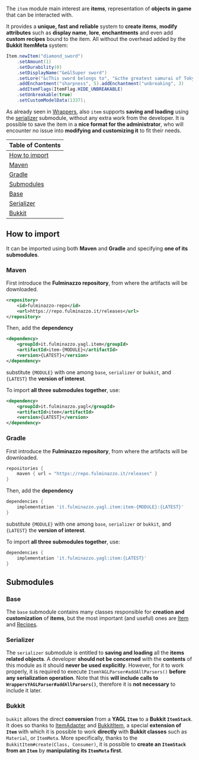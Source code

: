 The `item` module main interest are **items**,
representation of **objects in game** that can be interacted with.

It provides a **unique, fast and reliable** system to **create items**, **modify attributes** such as
**display name**, **lore**, **enchantments** and even add **custom recipes** bound to the item.
All without the overhead added by the **Bukkit ItemMeta** system:
```java
Item.newItem("diamond_sword")
    .setAmount(1)
    .setDurability(0)
    .setDisplayName("&e&lSuper sword")
    .setLore("&cThis sword belongs to", "&cthe greatest samurai of Tokyo")
    .addEnchantment("sharpness", 5).addEnchantment("unbreaking", 3)
    .addItemFlags(ItemFlag.HIDE_UNBREAKABLE)
    .setUnbreakable(true)
    .setCustomModelData(1337);
```

As already seen in [Wrappers](../wrapper), also `item` supports **saving and loading** using the [serializer](#serializer) submodule,
without any extra work from the developer. It is possible to save the item in a **nice format for the administrator**,
who will encounter no issue into **modifying and customizing it** to fit their needs.

| **Table of Contents**           |
|---------------------------------|
| [How to import](#how-to-import) |
| [Maven](#maven)                 |
| [Gradle](#gradle)               |
| [Submodules](#submodules)       |
| [Base](#base)                   |
| [Serializer](#serializer)       |
| [Bukkit](#bukkit)               |

## How to import

It can be imported using both **Maven** and **Gradle** and specifying **one of its submodules**.

### Maven

First introduce the **Fulminazzo repository**, from where the artifacts will be downloaded.

```xml
<repository>
    <id>fulminazzo-repo</id>
    <url>https://repo.fulminazzo.it/releases</url>
</repository>
```

Then, add the **dependency**

```xml
<dependency>
    <groupId>it.fulminazzo.yagl.item</groupId>
    <artifactId>item-{MODULE}</artifactId>
    <version>{LATEST}</version>
</dependency>
```

substitute `{MODULE}` with one among `base`, `serializer` or `bukkit`,
and `{LATEST}` the **version of interest**.

To import **all three submodules together**, use:

```xml
<dependency>
    <groupId>it.fulminazzo.yagl</groupId>
    <artifactId>item</artifactId>
    <version>{LATEST}</version>
</dependency>
```

### Gradle

First introduce the **Fulminazzo repository**, from where the artifacts will be downloaded.

```groovy
repositories {
    maven { url = "https://repo.fulminazzo.it/releases" }
}
```

Then, add the **dependency**

```groovy
dependencies {
    implementation 'it.fulminazzo.yagl.item:item-{MODULE}:{LATEST}'
}
```

substitute `{MODULE}` with one among `base`, `serializer` or `bukkit`,
and `{LATEST}` the **version of interest**.

To import **all three submodules together**, use:

```groovy
dependencies {
    implementation 'it.fulminazzo.yagl:item:{LATEST}'
}
```

## Submodules

### Base

The `base` submodule contains many classes responsible for **creation and customization** of **items**,
but the most important (and useful) ones are [Item](../wiki/Item-For-Developers#items)
and [Recipes](../wiki/Item-For-Developers#recipes).

### Serializer

The `serializer` submodule is entitled to **saving and loading** all the **items related objects**.
A developer **should not be concerned** with the **contents** of this module as it should **never be used explicitly**.
However, for it to work properly, it is required to execute `ItemYAGLParser#addAllParsers()` **before any serialization operation**.
Note that this **will include calls to `WrappersYAGLParser#addAllParsers()`**,
therefore it is **not necessary** to include it later.

### Bukkit

`bukkit` allows the direct **conversion** from a **YAGL `Item`** to a **Bukkit `ItemStack`**.
It does so thanks to
[ItemAdapter](bukkit/src/main/java/it/fulminazzo/yagl/ItemAdapter.java) and
[BukkitItem](bukkit/src/main/java/it/fulminazzo/yagl/item/BukkitItem.java),
a special **extension of `Item`** with which it is possible to work **directly** with **Bukkit classes** such as
`Material`, or `ItemMeta`.
More specifically, thanks to the `BukkitItem#create(Class, Consumer)`, it is possible to **create an `ItemStack` from an `Item`**
by **manipulating its `ItemMeta` first**.
